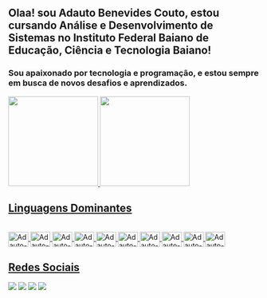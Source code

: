 ## Olaa! sou Adauto Benevides Couto, estou cursando Análise e Desenvolvimento de Sistemas no Instituto Federal Baiano de Educação, Ciência e Tecnologia Baiano!
### Sou apaixonado por tecnologia e programação, e estou sempre em busca de novos desafios e aprendizados.

<div>
<a href="https://github.com/AdautoBenevides">
<img height="180em" src="https://github-readme-stats.vercel.app/api/top-langs/?username=AdautoBenevides&layout=compact&langs_count=7&theme=dracula"/>
<img height="180em" src="https://github-readme-stats.vercel.app/api?username=AdautoBenevides&show_icons=true&theme=dracula&include_all_commits=true&count_private=true"/>
</div>
 
  
  ## Linguagens Dominantes
  
<div style="display: inline_block"><br>
  
<img align="center" alt="Adauto-Js" height="30" width="40" src="https://cdn.jsdelivr.net/gh/devicons/devicon/icons/javascript/javascript-original.svg" />

<img align="center" alt="Adauto-Js" height="30" width="40" src="https://cdn.jsdelivr.net/gh/devicons/devicon/icons/java/java-original.svg" />

<img align="center" alt="Adauto-Js" height="30" width="40" src="https://cdn.jsdelivr.net/gh/devicons/devicon/icons/react/react-original.svg" />

<img align="center" alt="Adauto-Js" height="30" width="40" src="https://cdn.jsdelivr.net/gh/devicons/devicon/icons/html5/html5-original.svg" />
  
<img align="center" alt="Adauto-Js" height="30" width="40" src="https://cdn.jsdelivr.net/gh/devicons/devicon/icons/css3/css3-original.svg" />
  
<img align="center" alt="Adauto-Js" height="30" width="40" src="https://cdn.jsdelivr.net/gh/devicons/devicon/icons/c/c-original.svg" />
  
<img align="center" alt="Adauto-Js" height="30" width="40" src="https://cdn.jsdelivr.net/gh/devicons/devicon/icons/mysql/mysql-original-wordmark.svg" />
  
<img align="center" alt="Adauto-Js" height="30" width="40" src="https://cdn.jsdelivr.net/gh/devicons/devicon/icons/python/python-original.svg" />
  
<img align="center" alt="Adauto-Js" height="30" width="40" src="https://cdn.jsdelivr.net/gh/devicons/devicon/icons/django/django-plain.svg" />
          
<img align="center" alt="Adauto-Js" height="30" width="40" src="https://cdn.jsdelivr.net/gh/devicons/devicon/icons/php/php-original.svg" />
           

</div>
  
  ## Redes Sociais 
 
<div> 
  <a href="https://instagram.com/dau_benevides" target="_blank"><img src="https://img.shields.io/badge/-Instagram-%23E4405F?style=for-the-badge&logo=instagram&logoColor=white" target="_blank"></a>
 <a href="https://discord.gg/wagxzStdcR" target="_blank"><img src="https://img.shields.io/badge/Discord-7289DA?style=for-the-badge&logo=discord&logoColor=white" target="_blank"></a> 
  <a href = "mailto:contatorafaballerini@gmail.com"><img src="https://img.shields.io/badge/-Gmail-%23333?style=for-the-badge&logo=gmail&logoColor=white" target="_blank"></a>
  <a href="https://www.linkedin.com/in/rafaella-ballerini-45875016a" target="_blank"><img src="https://img.shields.io/badge/-LinkedIn-%230077B5?style=for-the-badge&logo=linkedin&logoColor=white" target="_blank"></a> 
  
</div>
